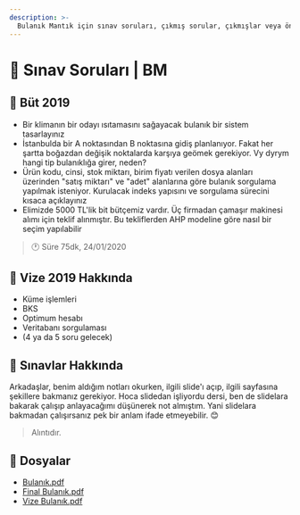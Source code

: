 ```yaml
---
description: >-
  Bulanık Mantık için sınav soruları, çıkmış sorular, çıkmışlar veya önceki senelerde çıkan sorular
---
```


# 📃 Sınav Soruları \| BM

## 📅 Büt 2019

- Bir klimanın bir odayı ısıtamasını sağayacak bulanık bir sistem tasarlayınız
- İstanbulda bir A noktasından B noktasına gidiş planlanıyor. Fakat her şartta boğazdan değişik noktalarda karşıya geömek gerekiyor. Vy dyrym hangi tip bulanıklığa girer, neden?
- Ürün kodu, cinsi, stok miktarı, birim fiyatı verilen dosya alanları üzerinden "satış miktarı" ve "adet" alanlarına göre bulanık sorgulama yapılmak isteniyor. Kurulacak indeks yapısını ve sorgulama sürecini kısaca açıklayınız
- Elimizde 5000 TL'lik bit bütçemiz vardır. Üç firmadan çamaşır makinesi alımı için teklif alınmıştır. Bu tekliflerden AHP modeline göre nasıl bir seçim yapılabilir

> 🕐 Süre 75dk, 24/01/2020

## 📅 Vize 2019 Hakkında

- Küme işlemleri
- BKS
- Optimum hesabı
- Veritabanı sorgulaması
- (4 ya da 5 soru gelecek)

## 📢 Sınavlar Hakkında

Arkadaşlar, benim aldığım notları okurken, ilgili slide'ı açıp, ilgili sayfasına şekillere bakmanız gerekiyor. Hoca slidedan işliyordu dersi, ben de slidelara bakarak çalışıp anlayacağımı düşünerek not almıştım. Yani slidelara bakmadan çalışırsanız pek bir anlam ifade etmeyebilir. 😊

> Alıntıdır.

## 📂 Dosyalar

<!--YPackage.YGitbookIntegration-tarafından-otomatik-oluşturulmuştur-->

- [Bulanık.pdf](Bulan%C4%B1k.pdf)
- [Final Bulanık.pdf](Final%20Bulan%C4%B1k.pdf)
- [Vize Bulanık.pdf](Vize%20Bulan%C4%B1k.pdf)

<!--YPackage.YGitbookIntegration-tarafından-otomatik-oluşturulmuştur-->
